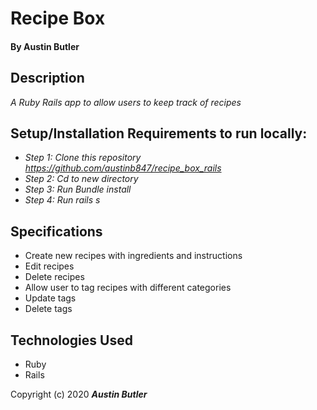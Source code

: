 # Recipe Box

#### By Austin Butler

## Description

_A Ruby Rails app to allow users to keep track of recipes_


## Setup/Installation Requirements to run locally:

* _Step 1: Clone this repository https://github.com/austinb847/recipe_box_rails_
* _Step 2: Cd to new directory_
* _Step 3: Run Bundle install_
* _Step 4: Run rails s_


## Specifications
* Create new recipes with ingredients and instructions
* Edit recipes
* Delete recipes
* Allow user to tag recipes with different categories
* Update tags
* Delete tags

## Technologies Used

* Ruby
* Rails

Copyright (c) 2020 **_Austin Butler_**
